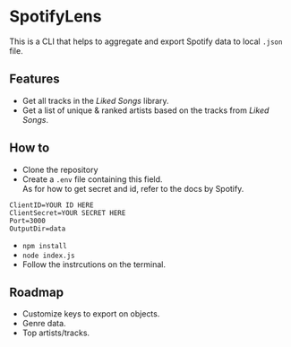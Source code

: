 # SpotifyLens

This is a CLI that helps to aggregate and export Spotify data to local `.json` file.

## Features

- Get all tracks in the *Liked Songs* library.
- Get a list of unique & ranked artists based on the tracks from *Liked Songs*.

## How to

- Clone the repository
- Create a `.env` file containing this field.     
  As for how to get secret and id, refer to the docs by Spotify.
  
```
ClientID=YOUR ID HERE
ClientSecret=YOUR SECRET HERE
Port=3000
OutputDir=data 
```
- `npm install`
- `node index.js`
- Follow the instrcutions on the terminal.

## Roadmap
- Customize keys to export on objects.
- Genre data.
- Top artists/tracks.
